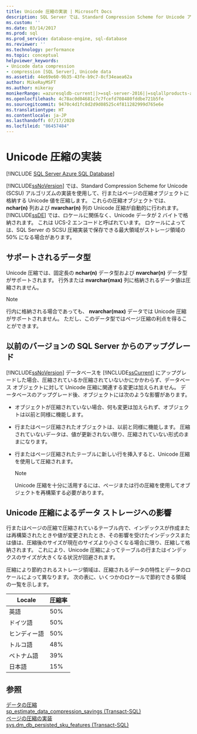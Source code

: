 ```yaml
---
title: Unicode 圧縮の実装 | Microsoft Docs
description: SQL Server では、Standard Compression Scheme for Unicode アルゴリズムを使用し、行またはページの圧縮オブジェクトに格納される Unicode 値を圧縮します。
ms.custom: ''
ms.date: 03/14/2017
ms.prod: sql
ms.prod_service: database-engine, sql-database
ms.reviewer: ''
ms.technology: performance
ms.topic: conceptual
helpviewer_keywords:
- Unicode data compression
- compression [SQL Server], Unicode data
ms.assetid: 44e69e60-9b35-43fe-b9c7-8cf34eaea62a
author: MikeRayMSFT
ms.author: mikeray
monikerRange: =azuresqldb-current||>=sql-server-2016||=sqlallproducts-allversions||>=sql-server-linux-2017||=azuresqldb-mi-current
ms.openlocfilehash: 4c78ac0d04681c7c7fcefd708480fddbe721b5fe
ms.sourcegitcommit: 9470c4d1fc8d2d9d08525c4f811282999d765e6e
ms.translationtype: HT
ms.contentlocale: ja-JP
ms.lasthandoff: 07/17/2020
ms.locfileid: "86457484"
---
```

# <a name="unicode-compression-implementation"></a>Unicode 圧縮の実装
[!INCLUDE [SQL Server Azure SQL Database](../../includes/applies-to-version/sql-asdb.md)]

  [!INCLUDE[ssNoVersion](../../includes/ssnoversion-md.md)] では、Standard Compression Scheme for Unicode (SCSU) アルゴリズムの実装を使用して、行またはページの圧縮オブジェクトに格納する Unicode 値を圧縮します。 これらの圧縮オブジェクトでは、 **nchar(n)** 列および **nvarchar(n)** 列の Unicode 圧縮が自動的に行われます。 [!INCLUDE[ssDE](../../includes/ssde-md.md)] では、ロケールに関係なく、Unicode データが 2 バイトで格納されます。 これは UCS-2 エンコードと呼ばれています。 ロケールによっては、SQL Server の SCSU 圧縮実装で保存できる最大領域がストレージ領域の 50% になる場合があります。  
  
## <a name="supported-data-types"></a>サポートされるデータ型  
 Unicode 圧縮では、固定長の **nchar(n)** データ型および **nvarchar(n)** データ型がサポートされます。 行外または **nvarchar(max)** 列に格納されるデータ値は圧縮されません。  
  
> [!NOTE]  
>  行内に格納される場合であっても、 **nvarchar(max)** データでは Unicode 圧縮がサポートされません。 ただし、このデータ型ではページ圧縮の利点を得ることができます。  
  
## <a name="upgrading-from-earlier-versions-of-sql-server"></a>以前のバージョンの SQL Server からのアップグレード  
 [!INCLUDE[ssNoVersion](../../includes/ssnoversion-md.md)] データベースを [!INCLUDE[ssCurrent](../../includes/sscurrent-md.md)] にアップグレードした場合、圧縮されているか圧縮されていないかにかかわらず、データベース オブジェクトに対して Unicode 圧縮に関連する変更は加えられません。 データベースのアップグレード後、オブジェクトには次のような影響があります。  
  
-   オブジェクトが圧縮されていない場合、何も変更は加えられず、オブジェクトは以前と同様に機能します。  
  
-   行またはページ圧縮されたオブジェクトは、以前と同様に機能します。 圧縮されていないデータは、値が更新されない限り、圧縮されていない形式のままになります。  
  
-   行またはページ圧縮されたテーブルに新しい行を挿入すると、Unicode 圧縮を使用して圧縮されます。  
  
    > [!NOTE]  
    >  Unicode 圧縮を十分に活用するには、ページまたは行の圧縮を使用してオブジェクトを再構築する必要があります。  
  
## <a name="how-unicode-compression-affects-data-storage"></a>Unicode 圧縮によるデータ ストレージへの影響  
 行またはページの圧縮で圧縮されているテーブル内で、インデックスが作成または再構築されたときや値が変更されたとき、その影響を受けたインデックスまたは値は、圧縮後のサイズが現在のサイズより小さくなる場合に限り、圧縮して格納されます。 これにより、Unicode 圧縮によってテーブルの行またはインデックスのサイズが大きくなる状況が回避されます。  
  
 圧縮により節約されるストレージ領域は、圧縮されるデータの特性とデータのロケールによって異なります。 次の表に、いくつかのロケールで節約できる領域の一覧を示します。  
  
|Locale|圧縮率|  
|------------|-------------------------|  
|英語|50%|  
|ドイツ語|50%|  
|ヒンディー語|50%|  
|トルコ語|48%|  
|ベトナム語|39%|  
|日本語|15%|  
  
## <a name="see-also"></a>参照  
 [データの圧縮](../../relational-databases/data-compression/data-compression.md)   
 [sp_estimate_data_compression_savings &#40;Transact-SQL&#41;](../../relational-databases/system-stored-procedures/sp-estimate-data-compression-savings-transact-sql.md)   
 [ページの圧縮の実装](../../relational-databases/data-compression/page-compression-implementation.md)   
 [sys.dm_db_persisted_sku_features &#40;Transact-SQL&#41;](../../relational-databases/system-dynamic-management-views/sys-dm-db-persisted-sku-features-transact-sql.md)  
  
  
